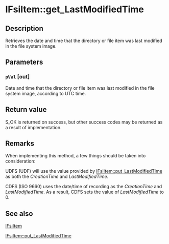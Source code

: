 # IFsiItem::get_LastModifiedTime

## Description

Retrieves the date and time that the directory or file item was last modified in the file system image.

## Parameters

### `pVal` [out]

Date and time that the directory or file item was last modified in the file system image, according to UTC time.

## Return value

S_OK is returned on success, but other success codes may be returned as a result of implementation.

## Remarks

When implementing this method, a few things should be taken into consideration:

UDFS (UDF) will use the value provided by [IFsiItem::put_LastModifiedTime](https://learn.microsoft.com/windows/desktop/api/imapi2fs/nf-imapi2fs-ifsiitem-put_lastmodifiedtime) as both the *CreationTime* and *LastModifiedTime*.

CDFS (ISO 9660) uses the date/time of recording as the *CreationTime* and *LastModifiedTime*. As a result, CDFS sets the value of *LastModifiedTime* to 0.

## See also

[IFsiItem](https://learn.microsoft.com/windows/desktop/api/imapi2fs/nn-imapi2fs-ifsiitem)

[IFsiItem::put_LastModifiedTime](https://learn.microsoft.com/windows/desktop/api/imapi2fs/nf-imapi2fs-ifsiitem-put_lastmodifiedtime)